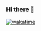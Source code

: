 ### Hi there 👋

[![wakatime](https://wakatime.com/badge/user/52089fcf-25ea-401b-aa4a-7fe19b7896d0.svg)](https://wakatime.com/@52089fcf-25ea-401b-aa4a-7fe19b7896d0)

<!--
**prakharbhasin/prakharbhasin** is a ✨ _special_ ✨ repository because its `README.md` (this file) appears on your GitHub profile.

Here are some ideas to get you started:

- 🔭 I’m currently working on ...
- 🌱 I’m currently learning ...
- 👯 I’m looking to collaborate on ...
- 🤔 I’m looking for help with ...
- 💬 Ask me about ...
- 📫 How to reach me: ...
- 😄 Pronouns: ...
- ⚡ Fun fact: ...
-->
